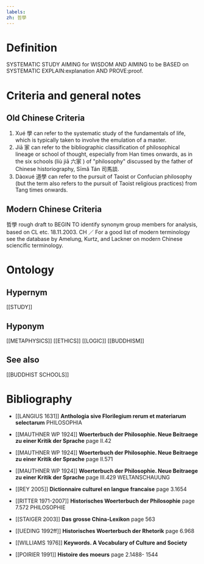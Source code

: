 ```yaml
---
labels: 
zh: 哲學
---
```


# Definition
SYSTEMATIC STUDY AIMING for WISDOM AND AIMING to be BASED on SYSTEMATIC EXPLAIN:explanation AND PROVE:proof.
# Criteria and general notes
## Old Chinese Criteria
1. Xué 學 can refer to the systematic study of the fundamentals of life, which is typically taken to involve the emulation of a master.
2. Jiā 家 can refer to the bibliographic classification of philosophical lineage or school of thought, especially from Han times onwards, as in the six schools (liù jiā 六家 ) of "philosophy" discussed by the father of Chinese historiography, Sīmǎ Tán 司馬談.
2. Dàoxué 道學 can refer to the pursuit of Taoist or Confucian philosophy (but the term also refers to the pursuit of Taoist religious practices) from Tang times onwards.
## Modern Chinese Criteria
哲學
rough draft to BEGIN TO identify synonym group members for analysis, based on CL etc. 18.11.2003. CH ／ For a good list of modern terminology see the database by Amelung, Kurtz, and Lackner on modern Chinese sciencific terminology.
# Ontology

## Hypernym
[[STUDY]]
## Hyponym
[[METAPHYSICS]]
[[ETHICS]]
[[LOGIC]]
[[BUDDHISM]]
## See also
[[BUDDHIST SCHOOLS]]
# Bibliography
- [[LANGIUS 1631]]
**Anthologia sive Florilegium rerum et materiarum selectarum** 
PHILOSOPHIA
- [[MAUTHNER WP 1924]]
**Woerterbuch der Philosophie. Neue Beitraege zu einer Kritik der Sprache** page II.42

- [[MAUTHNER WP 1924]]
**Woerterbuch der Philosophie. Neue Beitraege zu einer Kritik der Sprache** page II.571

- [[MAUTHNER WP 1924]]
**Woerterbuch der Philosophie. Neue Beitraege zu einer Kritik der Sprache** page III.429
WELTANSCHAUUNG
- [[REY 2005]]
**Dictionnaire culturel en langue francaise** page 3.1654

- [[RITTER 1971-2007]]
**Historisches Woerterbuch der Philosophie** page 7.572
PHILOSOPHIE
- [[STAIGER 2003]]
**Das grosse China-Lexikon** page 563

- [[UEDING 1992ff]]
**Historisches Woerterbuch der Rhetorik** page 6.968

- [[WILLIAMS 1976]]
**Keywords.  A Vocabulary of Culture and Society** 

- [[POIRIER 1991]]
**Histoire des moeurs** page 2.1488- 1544
